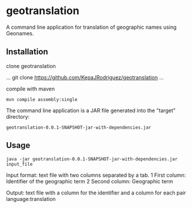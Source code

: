 geotranslation
==============

A command line application for translation of geographic names using Geonames.


Installation
------------

clone geotranslation

...
git clone https://github.com/KepaJRodriguez/geotranslation
...

compile with maven


	mvn compile assembly:single


The command line application is a JAR file generated into the "target" directory:

    geotranslation-0.0.1-SNAPSHOT-jar-with-dependencies.jar


Usage
-----

	java -jar geotranslation-0.0.1-SNAPSHOT-jar-with-dependencies.jar input_file


Input format: text file with two columns separated by a tab.
      1 First column: Identifier of the geographic term
      2 Second column: Geographic term

Output: text file with a column for the identifier and a column for each pair language:translation

 